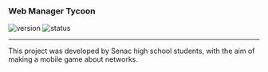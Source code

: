 ### Web Manager Tycoon

![version](https://img.shields.io/badge/Version%3A-0.6-blue)
![status](https://img.shields.io/badge/Status%3A-released-green)
<hr>

This project was developed by Senac high school students, 
with the aim of making a mobile game about networks.
